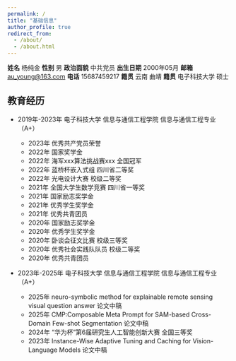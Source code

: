 ```yaml
---
permalink: /
title: "基础信息"
author_profile: true
redirect_from: 
  - /about/
  - /about.html
---
```


**姓名** 杨纯金
**性别** 男
**政治面貌** 中共党员
**出生日期** 2000年05月
**邮箱** au_young@163.com
**电话** 15687459217
**籍贯** 云南 曲靖
**籍贯** 电子科技大学 硕士


## 教育经历
* 2019年-2023年 电子科技大学 信息与通信工程学院 信息与通信工程专业（A+）
    * 2023年 优秀共产党员荣誉
    * 2022年 国家奖学金
    * 2022年 海军xxx算法挑战赛xxx 全国冠军
    * 2022年 蓝桥杯嵌入式组 四川省二等奖
    * 2022年 光电设计大赛 校级二等奖
    * 2021年 全国大学生数学竞赛 四川省一等奖
    * 2021年 国家励志奖学金
    * 2021年 优秀学生奖学金
    * 2021年 优秀共青团员
    * 2020年 国家励志奖学金
    * 2020年 优秀学生奖学金
    * 2020年 卧谈会征文比赛 校级三等奖
    * 2020年 优秀社会实践队队员 校级二等奖
    * 2020年 优秀共青团员

* 2023年-2025年 电子科技大学 信息与通信工程学院 信息与通信工程专业（A+）
    * 2025年 neuro-symbolic method for explainable remote sensing visual question answer 论文中稿
    * 2025年 CMP:Composable Meta Prompt for SAM-based Cross-Domain Few-shot Segmentation 论文中稿
    * 2024年 “华为杯”第6届研究生人工智能创新大赛 全国三等奖
    * 2023年 Instance-Wise Adaptive Tuning and Caching for Vision-Language Models 论文中稿